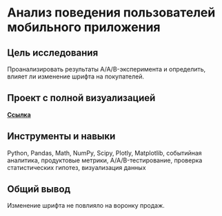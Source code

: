 # Анализ поведения пользователей мобильного приложения

## Цель исследования
Проанализировать результаты A/A/B-эксперимента и определить, влияет ли изменение шрифта на покупателей.

## Проект с полной визуализацией
[**Ссылка**](https://drive.google.com/file/d/1rJ0P_OTCJfx60pwoWrjs8XlPPW3oGKIt/view?usp=sharing)

## Инструменты и навыки
Python, Pandas, Math, NumPy, Scipy, Plotly, Matplotlib, событийная аналитика, продуктовые метрики, A/A/B-тестирование, проверка статистических гипотез, визуализация данных

## Общий вывод
Изменение шрифта не повлияло на воронку продаж.
